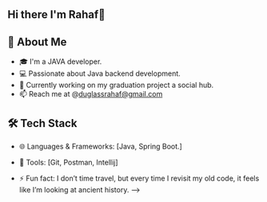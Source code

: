 ## Hi there I'm Rahaf👋

## 🚀 About Me
- 🎓 I'm a JAVA developer.
- 💻 Passionate about Java backend development.
- 🔭 Currently working on my graduation project a social hub.
- 📫 Reach me at @duglassrahaf@gmail.com 

## 🛠️ Tech Stack
- 🌐 Languages & Frameworks: [Java, Spring Boot.]
- 🔧 Tools: [Git, Postman, Intellij]


- ⚡ Fun fact: I don’t time travel, but every time I revisit my old code, it feels like I’m looking at ancient history. 
-->
